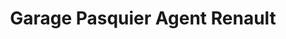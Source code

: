 ---
title: "Garage Pasquier Agent Renault"
url: /estissac/garage-pasquier-agent-renault/
shop: réparation de voitures
---
